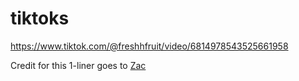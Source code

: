 # tiktoks

https://www.tiktok.com/@freshhfruit/video/6814978543525661958

Credit for this 1-liner goes to [Zac](http://zacblog.com/276.html)